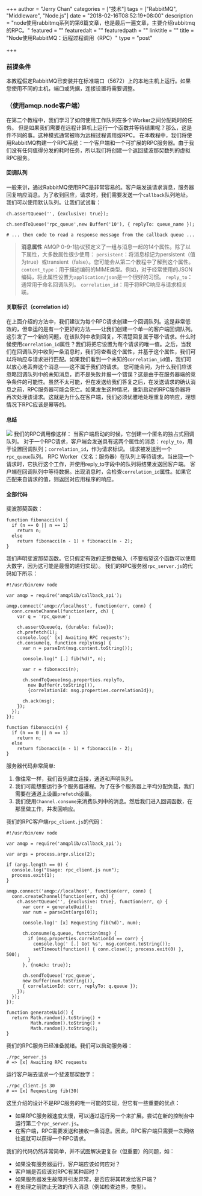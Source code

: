 +++
author = "Jerry Chan"
categories = ["技术"]
tags = ["RabbitMQ", "Middleware", "Node.js"]
date = "2018-02-16T08:52:19+08:00"
description = "node使用rabbitmq系列的第6篇文章，也是最后一遍文章，主要介绍rabbitmq的RPC。"
featured = ""
featuredalt = ""
featuredpath = ""
linktitle = ""
title = "Node使用RabbitMQ：远程过程调用（RPC）"
type = "post"

+++

### 前提条件

本教程假定RabbitMQ已安装并在标准端口（5672）上的本地主机上运行。如果您使用不同的主机，端口或凭据，连接设置将需要调整。

### （使用amqp.node客户端）

在第二个教程中，我们学习了如何使用工作队列在多个Worker之间分配耗时的任务。 但是如果我们需要在远程计算机上运行一个函数并等待结果呢？那么，这是件不同的事。这种模式通常被称为远程过程调用或RPC。 在本教程中，我们将使用RabbitMQ构建一个RPC系统：一个客户端和一个可扩展的RPC服务器。由于我们没有任何值得分发的耗时任务，所以我们将创建一个返回斐波那契数列的虚拟RPC服务。

#### 回调队列

一般来讲，通过RabbitMQ使用RPC是非常容易的。客户端发送请求消息，服务器回复响应消息。为了收到回应，请求时，我们需要发送一个`callback`队列地址。我们可以使用默认队列。让我们试试看：

    ch.assertQueue('', {exclusive: true});

    ch.sendToQueue('rpc_queue',new Buffer('10'), { replyTo: queue_name });

    # ... then code to read a response message from the callback queue ...


> **消息属性** AMQP 0-9-1协议预定义了一组与消息一起的14个属性。除了以下属性，大多数属性很少使用： `persistent`：将消息标记为persistent（值为true）或transient（false）。您可能会从第二个教程中了解到这个属性。 `content_type`：用于描述编码的MIME类型。例如，对于经常使用的JSON编码，将此属性设置为`application/json`是一个很好的习惯。 `reply_to`：通常用于命名回调队列。 `correlation_id`：用于将RPC响应与请求相关联。

#### 关联标识（correlation id）

在上面介绍的方法中，我们建议为每个RPC请求创建一个回调队列。这是非常低效的，但幸运的是有一个更好的方法——让我们创建一个单一的客户端回调队列。 这引发了一个新的问题，在该队列中收到回复，不清楚回复属于哪个请求。什么时候使用`correlation_id`属性？我们将把它设置为每个请求的唯一值。之后，当我们在回调队列中收到一条消息时，我们将查看这个属性，并基于这个属性，我们可以将响应与请求进行匹配。如果我们看到一个未知的`correlation_id`值，我们可以放心地丢弃这个消息——这不属于我们的请求。 您可能会问，为什么我们应该忽略回调队列中的未知消息，而不是失败并报一个错误？这是由于在服务器端的竞争条件的可能性。虽然不太可能，但在发送给我们答复之后，在发送请求的确认消息之前，RPC服务器可能会死亡。如果发生这种情况，重新启动的RPC服务器将再次处理该请求。这就是为什么在客户端，我们必须优雅地处理重复的响应，理想情况下RPC应该是幂等的。

#### 总结

![](/assets/blog/2018-02/python-six.png) 我们的RPC调用像这样： 当客户端启动的时候，它创建一个匿名的独占式回调队列。 对于一个RPC请求，客户端会发送具有这两个属性的消息：`reply_to`，用于设置回调队列；`correlation_id`，作为请求标识。 请求被发送到一个`rpc_queue`队列。 RPC Worker（又名：服务器）在队列上等待请求。当出现一个请求时，它执行这个工作，并使用reply_to字段中的队列将结果发送回客户端。 客户端在回调队列中等待数据。出现消息时，会检查`correlation_id`属性。如果它匹配来自请求的值，则返回对应用程序的响应。

#### 全部代码

斐波那契函数：

    function fibonacci(n) {
      if (n == 0 || n == 1)
        return n;
      else
        return fibonacci(n - 1) + fibonacci(n - 2);
    }


我们声明斐波那契函数。它只假定有效的正整数输入（不要指望这个函数可以使用大数字，因为这可能是最慢的递归实现）。 我们的RPC服务器`rpc_server.js`的代码如下所示：

    #!/usr/bin/env node

    var amqp = require('amqplib/callback_api');

    amqp.connect('amqp://localhost', function(err, conn) {
      conn.createChannel(function(err, ch) {
        var q = 'rpc_queue';

        ch.assertQueue(q, {durable: false});
        ch.prefetch(1);
        console.log(' [x] Awaiting RPC requests');
        ch.consume(q, function reply(msg) {
          var n = parseInt(msg.content.toString());

          console.log(" [.] fib(%d)", n);

          var r = fibonacci(n);

          ch.sendToQueue(msg.properties.replyTo,
            new Buffer(r.toString()),
            {correlationId: msg.properties.correlationId});

          ch.ack(msg);
        });
      });
    });

    function fibonacci(n) {
      if (n == 0 || n == 1)
        return n;
      else
        return fibonacci(n - 1) + fibonacci(n - 2);
    }


服务器代码非常简单:

1.  像往常一样，我们首先建立连接，通道和声明队列。
2.  我们可能想要运行多个服务器进程。为了在多个服务器上平均分配负载，我们需要在通道上设置`prefetch`设置。
3.  我们使用`Channel.consume`来消费队列中的消息。然后我们进入回调函数，在那里做工作，并发回响应。

我们的RPC客户端`rpc_client.js`的代码：

    #!/usr/bin/env node

    var amqp = require('amqplib/callback_api');

    var args = process.argv.slice(2);

    if (args.length == 0) {
      console.log("Usage: rpc_client.js num");
      process.exit(1);
    }

    amqp.connect('amqp://localhost', function(err, conn) {
      conn.createChannel(function(err, ch) {
        ch.assertQueue('', {exclusive: true}, function(err, q) {
          var corr = generateUuid();
          var num = parseInt(args[0]);

          console.log(' [x] Requesting fib(%d)', num);

          ch.consume(q.queue, function(msg) {
            if (msg.properties.correlationId == corr) {
              console.log(' [.] Got %s', msg.content.toString());
              setTimeout(function() { conn.close(); process.exit(0) }, 500);
            }
          }, {noAck: true});

          ch.sendToQueue('rpc_queue',
          new Buffer(num.toString()),
          { correlationId: corr, replyTo: q.queue });
        });
      });
    });

    function generateUuid() {
      return Math.random().toString() +
             Math.random().toString() +
             Math.random().toString();
    }


我们的RPC服务已经准备就绪。我们可以启动服务器：

    ./rpc_server.js
    # => [x] Awaiting RPC requests


运行客户端去请求一个斐波那契数字：

    ./rpc_client.js 30
    # => [x] Requesting fib(30)


这里介绍的设计不是RPC服务的唯一可能的实现，但它有一些重要的优点：

*   如果RPC服务器速度太慢，可以通过运行另一个来扩展。尝试在新的控制台中运行第二个`rpc_server.js`。
*   在客户端，RPC需要发送和接收一条消息。因此，RPC客户端只需要一次网络往返就可以获得一个RPC请求。

我们的代码仍然非常简单，并不试图解决更复杂（但重要）的问题，如：

*   如果没有服务器运行，客户端应该如何应对？
*   客户端是否应该对RPC有某种超时？
*   如果服务器发生故障并引发异常，是否应将其转发给客户端？
*   在处理之前防止无效的传入消息（例如检查边界，类型）。

